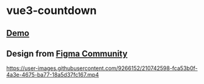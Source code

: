 # vue3-countdown

## [Demo](https://gavrushuk.github.io/vue3-countdown/)

## Design from [Figma Community](https://www.figma.com/community/)

https://user-images.githubusercontent.com/9266152/210742598-fca53b0f-4a3e-4675-ba77-18a5d37fc167.mp4

